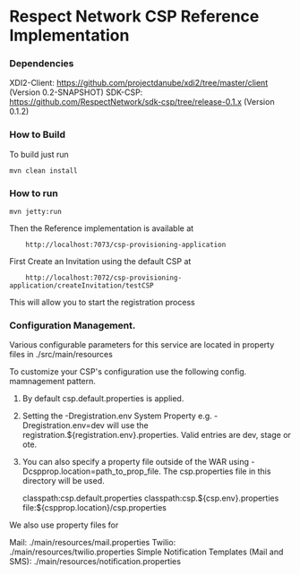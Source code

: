 Respect Network CSP Reference Implementation
============================

### Dependencies

XDI2-Client: https://github.com/projectdanube/xdi2/tree/master/client (Version 0.2-SNAPSHOT) 
SDK-CSP: https://github.com/RespectNetwork/sdk-csp/tree/release-0.1.x (Version 0.1.2) 

### How to  Build
To  build just run

    mvn clean install

### How to run

    mvn jetty:run

Then the Reference implementation is available at

        http://localhost:7073/csp-provisioning-application

First  Create an Invitation using the default CSP at

        http://localhost:7072/csp-provisioning-application/createInvitation/testCSP

This will allow you to  start the registration process

### Configuration Management.

Various configurable parameters for this service are located in property files in
./src/main/resources

To  customize your CSP's configuration use the following config. mamnagement pattern.

1) By default csp.default.properties is applied.
2) Setting the -Dregistration.env System Property e.g. -Dregistration.env=dev will use the registration.${registration.env}.properties. Valid entries are dev, stage or ote.
3) You can also  specify  a property file outside of the WAR using -Dcspprop.location=path_to_prop_file. The csp.properties file in this directory will be used.

    <bean class="org.springframework.beans.factory.config.PropertyPlaceholderConfigurer">
        <property name="locations">
            <list>
                <value>classpath:csp.default.properties</value>
                <value>classpath:csp.${csp.env}.properties</value>
                <value>file:${cspprop.location}/csp.properties</value>
            </list>
        </property>
        <property name="ignoreResourceNotFound" value="true"/>
        <property name="ignoreUnresolvablePlaceholders" value="false" />
    </bean>

We also use property files for 

Mail: ./main/resources/mail.properties
Twilio: ./main/resources/twilio.properties
Simple Notification Templates (Mail and SMS): ./main/resources/notification.properties
